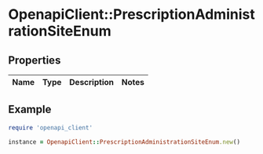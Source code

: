 # OpenapiClient::PrescriptionAdministrationSiteEnum

## Properties

| Name | Type | Description | Notes |
| ---- | ---- | ----------- | ----- |

## Example

```ruby
require 'openapi_client'

instance = OpenapiClient::PrescriptionAdministrationSiteEnum.new()
```

